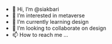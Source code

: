 - 👋 Hi, I’m @siakbari
- 👀 I’m interested in metaverse 
- 🌱 I’m currently learning design
- 💞️ I’m looking to collaborate on design
- 📫 How to reach me ...

<!---
siakbari/siakbari is a ✨ special ✨ repository because its `README.md` (this file) appears on your GitHub profile.
You can click the Preview link to take a look at your changes.
--->
